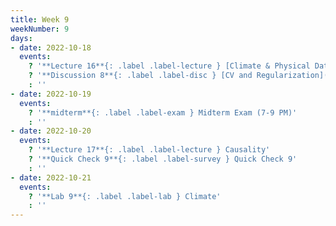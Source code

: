 ```yaml
---
title: Week 9
weekNumber: 9
days:
- date: 2022-10-18
  events:
    ? '**Lecture 16**{: .label .label-lecture } [Climate & Physical Data](lecture/lec16)'
    ? '**Discussion 8**{: .label .label-disc } [CV and Regularization](https://drive.google.com/file/d/12-Dq7NTdXA5wKf3HmzmX-RfRAluwmsM4/view?usp=sharing)' 
    : ''
- date: 2022-10-19
  events:
    ? '**midterm**{: .label .label-exam } Midterm Exam (7-9 PM)'
    : ''
- date: 2022-10-20
  events:
    ? '**Lecture 17**{: .label .label-lecture } Causality'
    ? '**Quick Check 9**{: .label .label-survey } Quick Check 9'
    : ''
- date: 2022-10-21
  events:
    ? '**Lab 9**{: .label .label-lab } Climate'
    : ''
---
```

